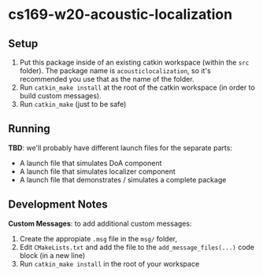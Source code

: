 # cs169-w20-acoustic-localization


## Setup
1. Put this package inside of an existing catkin workspace (within the `src` folder). The package name is `acousticlocalization`, so it's recommended you use that as the name of the folder.
1. Run `catkin_make install` at the root of the catkin workspace (in order to build custom messages).
1. Run `catkin_make` (just to be safe)

## Running
**TBD**: we'll probably have different launch files for the separate parts:
* A launch file that simulates DoA component
* A launch file that simulates localizer component
* A launch file that demonstrates / simulates a complete package

## Development Notes

**Custom Messages**: to add additional custom messages:
1. Create the appropiate `.msg` file in the `msg/` folder,
1. Edit `CMakeLists.txt` and add the file to the `add_message_files(...)` code block (in a new line)
1. Run `catkin_make install` in the root of your workspace
